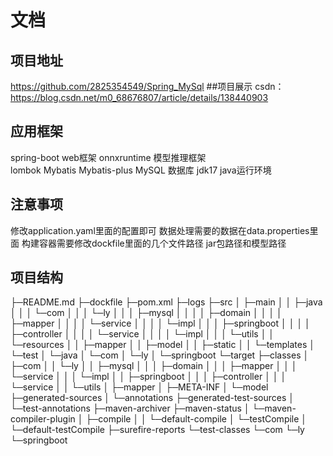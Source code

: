 # 文档
## 项目地址
https://github.com/2825354549/Spring_MySql
##项目展示
csdn：https://blog.csdn.net/m0_68676807/article/details/138440903
## 应用框架
spring-boot  web框架
onnxruntime 模型推理框架      
lombok Mybatis Mybatis-plus
MySQL  数据库
jdk17 java运行环境

## 注意事项
修改application.yaml里面的配置即可
数据处理需要的数据在data.properties里面
构建容器需要修改dockfile里面的几个文件路径 jar包路径和模型路径

## 项目结构
├─README.md
├─dockfile
├─pom.xml
├─logs
├─src
│  ├─main
│  │  ├─java
│  │  │  └─com
│  │  │      └─ly
│  │  │          ├─mysql
│  │  │          │  ├─domain
│  │  │          │  ├─mapper
│  │  │          │  └─service
│  │  │          │      └─impl
│  │  │          ├─springboot
│  │  │          │  ├─controller
│  │  │          │  └─service
│  │  │          │      └─impl
│  │  │          └─utils
│  │  └─resources
│  │      ├─mapper
│  │      ├─model
│  │      ├─static
│  │      └─templates
│  └─test
│      └─java
│          └─com
│              └─ly
│                  └─springboot
└─target
    ├─classes
    │  ├─com
    │  │  └─ly
    │  │      ├─mysql
    │  │      │  ├─domain
    │  │      │  ├─mapper
    │  │      │  └─service
    │  │      │      └─impl
    │  │      ├─springboot
    │  │      │  ├─controller
    │  │      │  └─service
    │  │      └─utils
    │  ├─mapper
    │  ├─META-INF
    │  └─model
    ├─generated-sources
    │  └─annotations
    ├─generated-test-sources
    │  └─test-annotations
    ├─maven-archiver
    ├─maven-status
    │  └─maven-compiler-plugin
    │      ├─compile
    │      │  └─default-compile
    │      └─testCompile
    │          └─default-testCompile
    ├─surefire-reports
    └─test-classes
    └─com
    └─ly
    └─springboot
